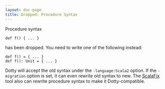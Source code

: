 ```yaml
---
layout: doc-page
title: Dropped: Procedure Syntax
---
```


Procedure syntax

    def f() { ... }

has been dropped. You need to write one of the following instead:

    def f() = { ... }
    def f(): Unit = { ... }

Dotty will accept the old syntax under the `-language:Scala2` option.
If the `-migration` option is set, it can even rewrite old syntax to new.
The [ScalaFix](https://scalacenter.github.io/scalafix/) tool also
can rewrite procedure syntax to make it Dotty-compatible.

